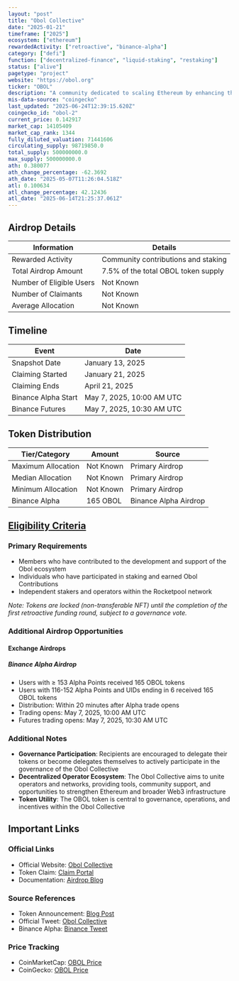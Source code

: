 ```yaml
---
layout: "post"
title: "Obol Collective"
date: "2025-01-21"
timeframe: ["2025"]
ecosystem: ["ethereum"]
rewardedActivity: ["retroactive", "binance-alpha"]
category: ["defi"]
function: ["decentralized-finance", "liquid-staking", "restaking"]
status: ["alive"]
pagetype: "project"
website: "https://obol.org"
ticker: "OBOL"
description: "A community dedicated to scaling Ethereum by enhancing the security, resiliency, and decentralization of the consensus layer through the development and deployment of distributed validators."
mis-data-source: "coingecko"
last_updated: "2025-06-24T12:39:15.620Z"
coingecko_id: "obol-2"
current_price: 0.142917
market_cap: 14105409
market_cap_rank: 1344
fully_diluted_valuation: 71441606
circulating_supply: 98719850.0
total_supply: 500000000.0
max_supply: 500000000.0
ath: 0.380077
ath_change_percentage: -62.3692
ath_date: "2025-05-07T11:26:04.518Z"
atl: 0.100634
atl_change_percentage: 42.12436
atl_date: "2025-06-14T21:25:37.061Z"
---
```


## Airdrop Details

| Information              | Details                             |
| ------------------------ | ----------------------------------- |
| Rewarded Activity        | Community contributions and staking |
| Total Airdrop Amount     | 7.5% of the total OBOL token supply |
| Number of Eligible Users | Not Known                           |
| Number of Claimants      | Not Known                           |
| Average Allocation       | Not Known                           |

## Timeline

| Event               | Date                        |
| ------------------- | --------------------------- |
| Snapshot Date       | January 13, 2025            |
| Claiming Started    | January 21, 2025            |
| Claiming Ends       | April 21, 2025              |
| Binance Alpha Start | May 7, 2025, 10:00 AM UTC   |
| Binance Futures     | May 7, 2025, 10:30 AM UTC   |

## Token Distribution

| Tier/Category      | Amount    | Source                    |
| ------------------ | --------- | ------------------------- |
| Maximum Allocation | Not Known | Primary Airdrop           |
| Median Allocation  | Not Known | Primary Airdrop           |
| Minimum Allocation | Not Known | Primary Airdrop           |
| Binance Alpha      | 165 OBOL  | Binance Alpha Airdrop     |

## [Eligibility Criteria](https://blog.obol.org/airdrop/)

### Primary Requirements

- Members who have contributed to the development and support of the Obol ecosystem
- Individuals who have participated in staking and earned Obol Contributions
- Independent stakers and operators within the Rocketpool network

_Note: Tokens are locked (non-transferable NFT) until the completion of the first retroactive funding round, subject to a governance vote._

### Additional Airdrop Opportunities

#### Exchange Airdrops

##### Binance Alpha Airdrop
- Users with ≥ 153 Alpha Points received 165 OBOL tokens
- Users with 116-152 Alpha Points and UIDs ending in 6 received 165 OBOL tokens
- Distribution: Within 20 minutes after Alpha trade opens
- Trading opens: May 7, 2025, 10:00 AM UTC
- Futures trading opens: May 7, 2025, 10:30 AM UTC

### Additional Notes

- **Governance Participation**: Recipients are encouraged to delegate their tokens or become delegates themselves to actively participate in the governance of the Obol Collective
- **Decentralized Operator Ecosystem**: The Obol Collective aims to unite operators and networks, providing tools, community support, and opportunities to strengthen Ethereum and broader Web3 infrastructure
- **Token Utility**: The OBOL token is central to governance, operations, and incentives within the Obol Collective

## Important Links

### Official Links

- Official Website: [Obol Collective](https://obol.org)
- Token Claim: [Claim Portal](https://claim.obol.org)
- Documentation: [Airdrop Blog](https://blog.obol.org/airdrop/)

### Source References

- Token Announcement: [Blog Post](https://blog.obol.org/airdrop/)
- Official Tweet: [Obol Collective](https://x.com/Obol_Collective/status/1920070181902225409)
- Binance Alpha: [Binance Tweet](https://x.com/binance/status/1920047370839986444)

### Price Tracking

- CoinMarketCap: [OBOL Price](https://coinmarketcap.com/currencies/obol)
- CoinGecko: [OBOL Price](https://www.coingecko.com/en/coins/obol)